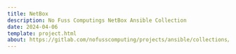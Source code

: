 ```yaml
---
title: NetBox
description: No Fuss Computings NetBox Ansible Collection
date: 2024-04-06
template: project.html
about: https://gitlab.com/nofusscomputing/projects/ansible/collections/netbox
---
```


